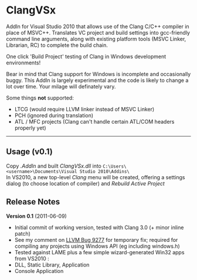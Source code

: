 ClangVSx
========

AddIn for Visual Studio 2010 that allows use of the Clang C/C++ compiler in place of MSVC++. Translates VC project and build settings into gcc-friendly command line arguments, along with existing platform tools (MSVC Linker, Librarian, RC) to complete the build chain. 

One click 'Build Project' testing of Clang in Windows development environments!

Bear in mind that Clang support for Windows is incomplete and occasionally buggy. This AddIn is largely experimental and the code is likely to change a lot over time. Your milage will definately vary.

Some things **not** supported:

* LTCG (would require LLVM linker instead of MSVC Linker)
* PCH (ignored during translation)
* ATL / MFC projects (Clang can't handle certain ATL/COM headers properly yet)

- - -
  
Usage (v0.1)
------------
Copy *.AddIn* and built *ClangVSx.dll* into ``C:\Users\<username>\Documents\Visual Studio 2010\Addins\``  
In VS2010, a new top-level *Clang* menu will be created, offering a settings dialog (to choose location of compiler) and *Rebuild Active Project*

Release Notes
-------------

**Version 0.1** (2011-06-09)

* Initial commit of working version, tested with Clang 3.0 (+ minor inline patch)
* See my comment on [LLVM Bug 9277](http://llvm.org/bugs/show_bug.cgi?id=9277) for temporary fix; required for compiling any projects using Windows API (eg including windows.h)
* Tested against LAME plus a few simple wizard-generated Win32 apps from VS2010 :
 * DLL, Static Library, Application
 * Console Application